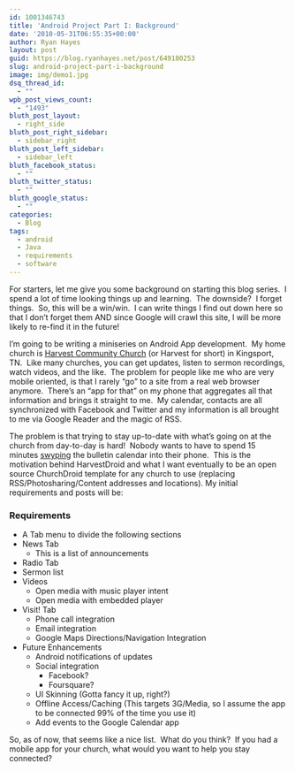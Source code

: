 ```yaml
---
id: 1001346743
title: 'Android Project Part I: Background'
date: '2010-05-31T06:55:35+00:00'
author: Ryan Hayes
layout: post
guid: https://blog.ryanhayes.net/post/649180253
slug: android-project-part-i-background
image: img/demo1.jpg
dsq_thread_id:
  - ""
wpb_post_views_count:
  - "1493"
bluth_post_layout:
  - right_side
bluth_post_right_sidebar:
  - sidebar_right
bluth_post_left_sidebar:
  - sidebar_left
bluth_facebook_status:
  - ""
bluth_twitter_status:
  - ""
bluth_google_status:
  - ""
categories:
  - Blog
tags:
  - android
  - Java
  - requirements
  - software
---
```

For starters, let me give you some background on starting this blog series.  I spend a lot of time looking things up and learning.  The downside?  I forget things.  So, this will be a win/win.  I can write things I find out down here so that I don’t forget them AND since Google will crawl this site, I will be more likely to re-find it in the future!

I’m going to be writing a miniseries on Android App development.  My home church is [Harvest Community Church](https://www.harvesttn.com/) (or Harvest for short) in Kingsport, TN.  Like many churches, you can get updates, listen to sermon recordings, watch videos, and the like.  The problem for people like me who are very mobile oriented, is that I rarely “go” to a site from a real web browser anymore.  There’s an “app for that” on my phone that aggregates all that information and brings it straight to me.  My calendar, contacts are all synchronized with Facebook and Twitter and my information is all brought to me via Google Reader and the magic of RSS.

The problem is that trying to stay up-to-date with what’s going on at the church from day-to-day is hard!  Nobody wants to have to spend 15 minutes [swyping](https://www.swypeinc.com/) the bulletin calendar into their phone.  This is the motivation behind HarvestDroid and what I want eventually to be an open source ChurchDroid template for any church to use (replacing RSS/Photosharing/Content addresses and locations). My initial requirements and posts will be:

### Requirements

  * A Tab menu to divide the following sections
  * News Tab 
      * This is a list of announcements
  * Radio Tab
  * Sermon list
  * Videos 
      * Open media with music player intent
      * Open media with embedded player
  * Visit! Tab 
      * Phone call integration
      * Email integration
      * Google Maps Directions/Navigation Integration
  * Future Enhancements 
      * Android notifications of updates
      * Social integration 
          * Facebook?
          * Foursquare?
      * UI Skinning (Gotta fancy it up, right?)
      * Offline Access/Caching (This targets 3G/Media, so I assume the app to be connected 99% of the time you use it)
      * Add events to the Google Calendar app

So, as of now, that seems like a nice list.  What do you think?  If you had a mobile app for your church, what would you want to help you stay connected?
